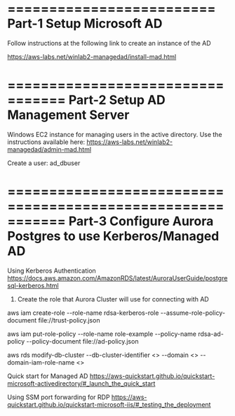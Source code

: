=========================
Part-1 Setup Microsoft AD
=========================
Follow instructions at the following link to create an instance of the AD

https://aws-labs.net/winlab2-managedad/install-mad.html

=================================
Part-2 Setup AD Management Server
=================================
Windows EC2 instance for managing users in the active directory.
Use the instructions available here: https://aws-labs.net/winlab2-managedad/admin-mad.html

Create a user: ad_dbuser

===========================================================
Part-3 Configure Aurora Postgres to use Kerberos/Managed AD
===========================================================
Using Kerberos Authentication
https://docs.aws.amazon.com/AmazonRDS/latest/AuroraUserGuide/postgresql-kerberos.html


1. Create the role that Aurora Cluster will use for connecting with AD

aws iam create-role --role-name rdsa-kerberos-role --assume-role-policy-document file://trust-policy.json 

aws iam put-role-policy --role-name role-example --policy-name rdsa-ad-policy --policy-document file://ad-policy.json



aws rds  modify-db-cluster --db-cluster-identifier <<mydbinstance>> --domain <<d-Directory-ID>> --domain-iam-role-name <<role-name >>


Quick start for Managed AD
https://aws-quickstart.github.io/quickstart-microsoft-activedirectory/#_launch_the_quick_start

Using SSM port forwarding for RDP
https://aws-quickstart.github.io/quickstart-microsoft-iis/#_testing_the_deployment

